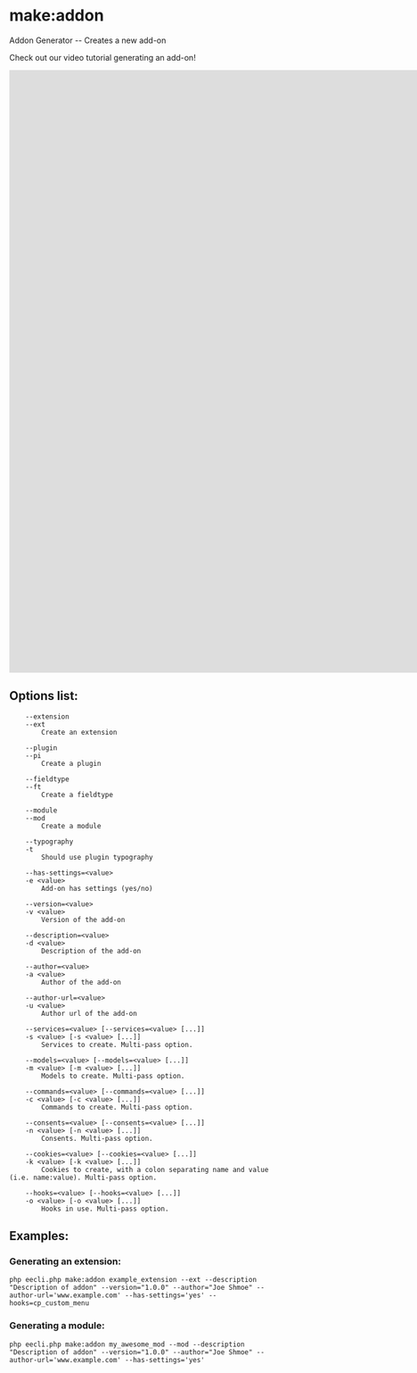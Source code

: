 # make:addon

Addon Generator -- Creates a new add-on

Check out our video tutorial generating an add-on!
<div class="video-wrapper">
<iframe src="https://www.youtube.com/embed/I5rZ322RSJk?vq=HD1080" width="1920" height="1080" frameborder="0" webkitallowfullscreen mozallowfullscreen allowfullscreen></iframe>
</div>

## Options list:

```
    --extension
    --ext
        Create an extension

    --plugin
    --pi
        Create a plugin

    --fieldtype
    --ft
        Create a fieldtype

    --module
    --mod
        Create a module

    --typography
    -t
        Should use plugin typography

    --has-settings=<value>
    -e <value>
        Add-on has settings (yes/no)

    --version=<value>
    -v <value>
        Version of the add-on

    --description=<value>
    -d <value>
        Description of the add-on

    --author=<value>
    -a <value>
        Author of the add-on

    --author-url=<value>
    -u <value>
        Author url of the add-on

    --services=<value> [--services=<value> [...]]
    -s <value> [-s <value> [...]]
        Services to create. Multi-pass option.

    --models=<value> [--models=<value> [...]]
    -m <value> [-m <value> [...]]
        Models to create. Multi-pass option.

    --commands=<value> [--commands=<value> [...]]
    -c <value> [-c <value> [...]]
        Commands to create. Multi-pass option.

    --consents=<value> [--consents=<value> [...]]
    -n <value> [-n <value> [...]]
        Consents. Multi-pass option.

    --cookies=<value> [--cookies=<value> [...]]
    -k <value> [-k <value> [...]]
        Cookies to create, with a colon separating name and value (i.e. name:value). Multi-pass option.

    --hooks=<value> [--hooks=<value> [...]]
    -o <value> [-o <value> [...]]
        Hooks in use. Multi-pass option.

```

## Examples:

### Generating an extension:

`php eecli.php make:addon example_extension --ext --description "Description of addon" --version="1.0.0" --author="Joe Shmoe" --author-url='www.example.com' --has-settings='yes' --hooks=cp_custom_menu`

### Generating a module:

`php eecli.php make:addon my_awesome_mod --mod --description "Description of addon" --version="1.0.0" --author="Joe Shmoe" --author-url='www.example.com' --has-settings='yes'`


